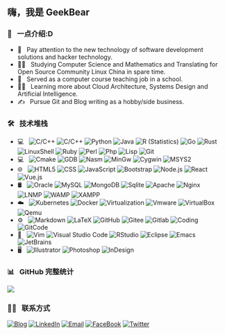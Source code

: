 <h2> 嗨，我是 GeekBear </h2>

<h3> 🐼 &nbsp; 一点介绍:D </h3>

- 📘 &nbsp; Pay attention to the new technology of software development solutions and hacker technology.
- 👨‍🎓 &nbsp; Studying Computer Science and Mathematics and Translating for Open Source Community Linux China in spare time.
- 💼 &nbsp; Served as a computer course teaching job in a school.
- 👨‍💻 &nbsp; Learning more about Cloud Architecture, Systems Design and Artificial Intelligence.
- ✍️ &nbsp; Pursue Git and Blog writing as a hobby/side business.

<h3> 🛠 &nbsp; 技术堆栈 </h3>

- 💻 &nbsp;
  ![C/C++](https://img.shields.io/badge/-C-333333?style=flat&logo=C%2B%2B&logoColor=00599C)
  ![C/C++](https://img.shields.io/badge/-C++-333333?style=flat&logo=C%2B%2B&logoColor=00599C)
  ![Python](https://img.shields.io/badge/-Python-333333?style=flat&logo=python)
  ![Java](https://img.shields.io/badge/-Java-ff00f0?style=flat&logo=Java)
  ![R (Statistics)](https://img.shields.io/badge/-R-333333?style=flat&logo=R)
  ![Go](https://img.shields.io/badge/-Go-333333?style=flat&logo=go)
  ![Rust](https://img.shields.io/badge/-Rust-f11dd22?style=flat&logo=rust)
  ![LinuxShell](https://img.shields.io/badge/-LinuxShell-12ccff?style=flat&logo=linuxshell%2B%2B&logoColor=30599C)
  ![Ruby](https://img.shields.io/badge/-Ruby-333333?style=flat&logo=ruby)
  ![Perl](https://img.shields.io/badge/-Perl-333333?style=flat&logo=perl)
  ![Php](https://img.shields.io/badge/-Php-333333?style=flat&logo=php)
  ![Lisp](https://img.shields.io/badge/-Lisp-12ccff?style=flat&logo=lisp)
  ![Git](https://img.shields.io/badge/-Git-333333?style=flat&logo=git)
- 💻 &nbsp;
  ![Cmake](https://img.shields.io/badge/-Cmake-00ffff?style=flat&logo=Cmake&logoColor=563D7C)
  ![GDB](https://img.shields.io/badge/-GDB-9988dd?style=flat&logo=GDB)
  ![Nasm](https://img.shields.io/badge/-Nasm-fff111?style=flat&logo=Nasm)
  ![MinGw](https://img.shields.io/badge/-MinGw-00ff00?style=flat&logo=MinGw)
  ![Cygwin](https://img.shields.io/badge/-Cygwin-ff0000?style=flat&logo=Cygwin)
  ![MSYS2](https://img.shields.io/badge/-MSYS2-0000ff?style=flat&logo=MSYS2)
- 🌐 &nbsp;
  ![HTML5](https://img.shields.io/badge/-HTML5-333333?style=flat&logo=HTML5)
  ![CSS](https://img.shields.io/badge/-CSS-333333?style=flat&logo=CSS3&logoColor=1572B6)
  ![JavaScript](https://img.shields.io/badge/-JavaScript-333333?style=flat&logo=javascript)
  ![Bootstrap](https://img.shields.io/badge/-Bootstrap-12ccff?style=flat&logo=bootstrap&logoColor=563D7C)
  ![Node.js](https://img.shields.io/badge/-Node.js-333333?style=flat&logo=node.js)
  ![React](https://img.shields.io/badge/-React-333333?style=flat&logo=react)
  ![Vue.js](https://img.shields.io/badge/-Vue.js-00ffff?style=flat&logo=Vue.js&logoColor=563D7C)
- 🛢 &nbsp;
  ![Oracle](https://img.shields.io/badge/-Oracle-22ffcc?style=flat&logo=Oracle&logoColor=563D7C)
  ![MySQL](https://img.shields.io/badge/-MySQL-333333?style=flat&logo=mysql)
  ![MongoDB](https://img.shields.io/badge/-MongoDB-333333?style=flat&logo=mongodb)
  ![Sqlite](https://img.shields.io/badge/-Sqlite-333333?style=flat&logo=Sqlite)
  ![Apache](https://img.shields.io/badge/-Apache-333333?style=flat&logo=apache)
  ![Nginx](https://img.shields.io/badge/-Nginx-333333?style=flat&logo=nginx)
  ![LNMP](https://img.shields.io/badge/-LNMP-009900?style=flat&logo=LNMP)
  ![WAMP](https://img.shields.io/badge/-WAMP-990011?style=flat&logo=WAMP)
  ![XAMPP](https://img.shields.io/badge/-XAMPP-333333?style=flat&logo=XAMPP)
- ☁️ &nbsp;
  ![Kubernetes](https://img.shields.io/badge/-Kubernetes-333333?style=flat&logo=kubernetes)
  ![Docker](https://img.shields.io/badge/-Docker-333333?style=flat&logo=docker)
  ![Virtualization](https://img.shields.io/badge/-Virtualization-ab1123?style=flat&logo=Virtualization)
  ![Vmware](https://img.shields.io/badge/-Vmware-00ffff?style=flat&logo=vmware)
  ![VirtualBox](https://img.shields.io/badge/-VirtualBox-333333?style=flat&logo=VirtualBox)
  ![Qemu](https://img.shields.io/badge/-Qemu-333333?style=flat&logo=Qemu)  
- ⚙️ &nbsp;
  ![Markdown](https://img.shields.io/badge/-Markdown-333333?style=flat&logo=markdown)
  ![LaTeX](https://img.shields.io/badge/-LaTeX-333333?style=flat&logo=latex)
  ![GitHub](https://img.shields.io/badge/-GitHub-333333?style=flat&logo=github)
  ![Gitee](https://img.shields.io/badge/-Gitee-333333?style=flat&logo=gitee)
  ![Gitlab](https://img.shields.io/badge/-Gitlab-333333?style=flat&logo=gitlab)
  ![Coding](https://img.shields.io/badge/-Coding-f11111?style=flat&logo=coding)
  ![GitCode](https://img.shields.io/badge/-GitCode-ff00ff?style=flat&logo=gitcode)
- 🔧 &nbsp;
  ![Vim](https://img.shields.io/badge/-Vim-333333?style=flat&logo=vim)
  ![Visual Studio Code](https://img.shields.io/badge/-Visual%20Studio%20Code-333333?style=flat&logo=visual-studio-code&logoColor=007ACC)
  ![RStudio](https://img.shields.io/badge/-RStudio-333333?style=flat&logo=rstudio)
  ![Eclipse](https://img.shields.io/badge/-Eclipse-12ccff?style=flat&logo=eclipse-ide&logoColor=2C2255)
  ![Emacs](https://img.shields.io/badge/-Emacs-22ffcc?style=flat&logo=Emacs)
  ![JetBrains](https://img.shields.io/badge/-JetBrains-22ccff?style=flat&logo=jetbrains)
- 🖥 &nbsp;
  ![Illustrator](https://img.shields.io/badge/-Illustrator-333333?style=flat&logo=adobe-illustrator)
  ![Photoshop](https://img.shields.io/badge/-Photoshop-333333?style=flat&logo=adobe-photoshop)
  ![InDesign](https://img.shields.io/badge/-InDesign-333333?style=flat&logo=adobe-indesign)

<h3> 📊 &nbsp; GitHub 完整统计 </h3>

<div align="left">
    <img src="https://metrics.lecoq.io/zeerre?template=classic&config.timezone=Asia%2FShanghai">
</div>

<h3> 🤝🏻 &nbsp; 联系方式 </h3>

<p align="left">
<a href="https://frstlis.github.io/ITech"><img alt="Blog" src="https://img.shields.io/badge/Blog-ITech-blue?style=flat-square&logo=google-chrome"></a>
<a href="https://www.linkedin.cn/injobs/in/r-r-e-zee-a4b06120a"><img alt="LinkedIn" src="https://img.shields.io/badge/LinkedIn-Aditya%20Vikram%20Singh-blue?style=flat-square&logo=linkedin"></a>
<a href="mailto:zeerre98988@gmail.com"><img alt="Email" src="https://img.shields.io/badge/Email-GeekBear-blue?style=flat-square&logo=gmail"></a>
<a href="https://www.facebook.com/profile.php?id=100076758106674"><img alt="FaceBook" src="https://img.shields.io/badge/facebook-GeekBear-blue?style=flat-square&logo=facebook"></a>
<a href="https://twitter.com/"><img alt="Twitter" src="https://img.shields.io/badge/twitter-GeekBear-blue?style=flat-square&logo=twitter"></a>
</p>



